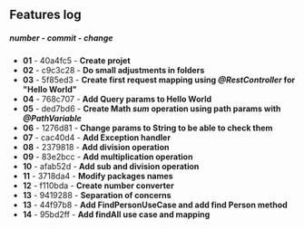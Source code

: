 ## Features log
##### number - commit - change


+ **01** - 40a4fc5 - **Create projet**
+ **02** - c9c3c28 - **Do small adjustments in folders**
+ **03** - 5f85ed3 - **Create first request mapping using *@RestController* for "Hello World"**
+ **04** - 768c707 - **Add Query params to Hello World**
+ **05** - ded7bd6 - **Create Math *sum* operation using path params with *@PathVariable***
+ **06** - 1276d81 - **Change params to String to be able to check them**
+ **07** - cac40d4 - **Add Exception handler**
+ **08** - 2379818 - **Add division operation**
+ **09** - 83e2bcc - **Add multiplication operation**
+ **10** - afab52d - **Add sub and division operation**
+ **11** - 3718da4 - **Modify packages names**
+ **12** - f110bda - **Create number converter**
+ **13** - 9419288 - **Separation of concerns**
+ **13** - 44f97b8 - **Add FindPersonUseCase and add find Person method**
+ **14** - 95bd2ff - **Add findAll use case and mapping**